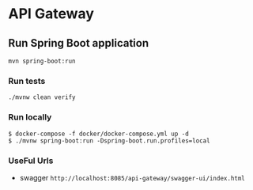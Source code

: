 # API Gateway


## Run Spring Boot application
```shell
mvn spring-boot:run
```

### Run tests
```shell
./mvnw clean verify
```

### Run locally
```shell
$ docker-compose -f docker/docker-compose.yml up -d
$ ./mvnw spring-boot:run -Dspring-boot.run.profiles=local
```
### UseFul Urls

* swagger `http://localhost:8085/api-gateway/swagger-ui/index.html`
